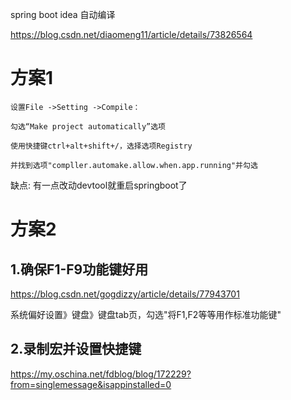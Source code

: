 spring boot idea 自动编译

https://blog.csdn.net/diaomeng11/article/details/73826564

# 方案1

```$xslt
设置File ->Setting ->Compile：

勾选“Make project automatically”选项

使用快捷键ctrl+alt+shift+/，选择选项Registry

并找到选项"compller.automake.allow.when.app.running"并勾选

```

缺点: 有一点改动devtool就重启springboot了

# 方案2

## 1.确保F1-F9功能键好用

https://blog.csdn.net/gogdizzy/article/details/77943701

系统偏好设置》键盘》键盘tab页，勾选"将F1,F2等等用作标准功能键"

## 2.录制宏并设置快捷键

https://my.oschina.net/fdblog/blog/172229?from=singlemessage&isappinstalled=0